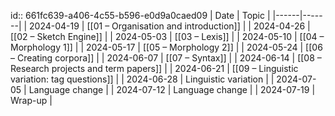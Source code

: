 id:: 661fc639-a406-4c55-b596-e0d9a0caed09
| Date | Topic |
|------|-------|
| 2024-04-19 | [[01 – Organisation and introduction]] |
| 2024-04-26 | [[02 – Sketch Engine]] |
| 2024-05-03 | [[03 – Lexis]] |
| 2024-05-10 | [[04 – Morphology 1]] |
| 2024-05-17 | [[05 – Morphology 2]] |
| 2024-05-24 | [[06 – Creating corpora]] |
| 2024-06-07 | [[07 – Syntax]] |
| 2024-06-14 | [[08 – Research projects and term papers]] |
| 2024-06-21 | [[09 – Linguistic variation: tag questions]] |
| 2024-06-28 | Linguistic variation |
| 2024-07-05 | Language change |
| 2024-07-12 | Language change |
| 2024-07-19 | Wrap-up |
